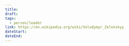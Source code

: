 ```yaml
---
title: 
draft: 
tags:
  - person/leader
link: https://en.wikipedia.org/wiki/Volodymyr_Zelenskyy
dateStart: 
dateEnd:
---
```

